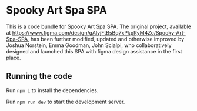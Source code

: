 # Spooky Art Spa SPA

This is a code bundle for Spooky Art Spa SPA. The original project, available at https://www.figma.com/design/gAlvjFtBsBq7xPkpRyM4Zc/Spooky-Art-Spa-SPA, has been further modified, updated and otherwise improved by Joshua Norstein, Emma Goodman, John Scialpi, who collaboratively designed and launched this SPA with figma design assistance in the first place.

## Running the code

Run `npm i` to install the dependencies.

Run `npm run dev` to start the development server.
